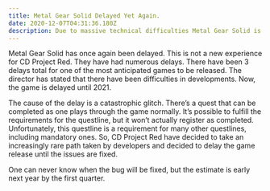 ```yaml
---
title: Metal Gear Solid Delayed Yet Again.
date: 2020-12-07T04:31:36.180Z
description: Due to massive technical difficulties Metal Gear Solid is delayed
---
```

<!--StartFragment-->

Metal Gear Solid has once again been delayed. This is not a new experience for CD Project Red. They have had numerous delays. There have been 3 delays total for one of the most anticipated games to be released. The director has stated that there have been difficulties in developments. Now, the game is delayed until 2021. 

The cause of the delay is a catastrophic glitch. There’s a quest that can be completed as one plays through the game normally. It’s possible to fulfill the requirements for the questline, but it won’t actually register as completed. Unfortunately, this questline is a requirement for many other questlines, including mandatory ones. So, CD Project Red have decided to take an increasingly rare path taken by developers and decided to delay the game release until the issues are fixed. 

One can never know when the bug will be fixed, but the estimate is early next year by the first quarter.

<!--EndFragment-->